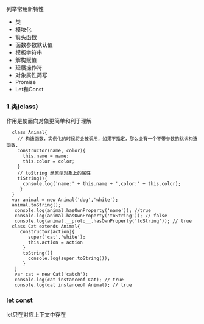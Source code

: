 列举常用新特性
- 类
- 模块化
- 箭头函数
- 函数参数默认值
- 模板字符串
- 解构赋值
- 延展操作符
- 对象属性简写
- Promise
- Let和Const

### 1.类(class)  
作用是使面向对象更简单和利于理解
```
  class Animal{
    // 构造函数，实例化的时候将会被调用，如果不指定，那么会有一个不带参数的默认构造函数.
    constructor(name, color){
      this.name = name;
      this.color = color;
    }
    // toString 是原型对象上的属性
    tiString(){
      console.log('name:' + this.name + ',color:' + this.color);
     }
  }
  var animal = new Animal('dog','white');
  animal.toString();
   console.log(animal.hasOwnProperty('name')); //true
   console.log(animal.hasOwnProperty('toString')); // false
   console.log(animal.__proto__.hasOwnProperty('toString')); // true
  class Cat extends Animal{
     constructor(action){
        super('cat','white');
        this.action = action
      }
      toString(){
        console.log(super.toString());
      }
   }
   var cat = new Cat('catch');
   console.log(cat instanceof Cat); // true
   console.log(cat instanceof Animal); // true
```


### let const
let只在对应上下文中存在
